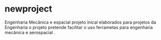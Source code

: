 # newproject
Engenharia Mecânica e espacial 
projeto inical  elaborados para projetos da Engenharia
 o projeto pretende facilitar o uso ferrametas para engenharia mecãnica e aerospacial .
